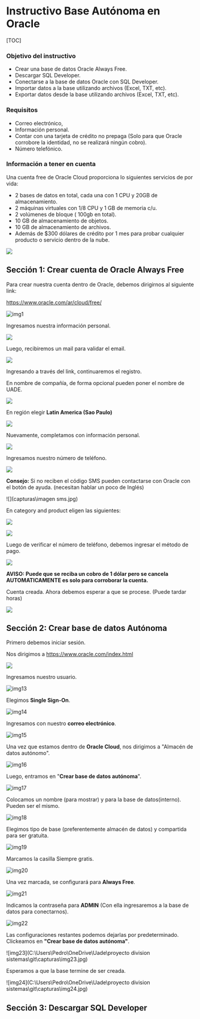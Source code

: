 # Instructivo Base Autónoma en Oracle 

[TOC]

### Objetivo del instructivo

- Crear una base de datos Oracle Always Free.
- Descargar SQL Developer.
- Conectarse a la base de datos Oracle con SQL Developer. 
- Importar datos a la base utilizando archivos (Excel, TXT, etc).
- Exportar datos desde la base utilizando archivos  (Excel, TXT, etc).



### Requisitos

- Correo electrónico,
- Información personal.
- Contar con una tarjeta de crédito no prepaga (Solo para que Oracle corrobore la identidad, no se realizará ningún cobro).
- Número telefónico.



### Información a tener en cuenta

Una cuenta free de Oracle Cloud proporciona lo siguientes servicios de por vida:

- 2 bases de datos en total, cada una con 1 CPU y 20GB de almacenamiento.
- 2 máquinas virtuales con 1/8 CPU y 1 GB de memoria c/u.
- 2 volúmenes de bloque ( 100gb en total).
- 10 GB de almacenamiento de objetos.
- 10 GB de almacenamiento de archivos.
- Además de $300 dólares de crédito por 1 mes para probar cualquier producto o servicio dentro de la nube.

![](capturas\AVISO.PNG)



## Sección 1: Crear cuenta de Oracle Always Free

Para crear nuestra cuenta dentro de Oracle, debemos dirigirnos al siguiente link:

https://www.oracle.com/ar/cloud/free/

![img1](capturas\img1.jpg)

Ingresamos nuestra información personal.

![](capturas\img2.jpg)

Luego, recibiremos un mail para validar el email.

<img src="\capturas\img3.png"  />

Ingresando a través del link, continuaremos el registro.

En nombre de compañía, de forma opcional pueden poner el nombre de UADE.

 ![](capturas\img4.jpg)

En región elegir **Latin America (Sao Paulo)**

![](capturas\img5.jpg)

Nuevamente, completamos con información personal.

![](capturas\img6.jpg)

Ingresamos nuestro número de teléfono.

![](capturas\img7.jpg)

**Consejo:** Si no reciben el código SMS pueden contactarse con Oracle con el botón de ayuda. (necesitan hablar un poco de Inglés)

![](capturas\imagen sms.jpg)

En category and product eligen las siguientes:

![](capturas\img8.jpg)

![](capturas\img9.jpg)

Luego de verificar el número de teléfono, debemos ingresar el método de pago.



 ![](capturas\img10.jpg)

**AVISO: Puede que se reciba un cobro de 1 dólar pero se cancela AUTOMATICAMENTE es solo para corroborar la cuenta.**



Cuenta creada. Ahora debemos esperar a que se procese. (Puede tardar horas)

![](capturas\img11.jpg)



## Sección 2: Crear base de datos Autónoma

Primero debemos iniciar sesión.

Nos dirigimos a https://www.oracle.com/index.html

![](capturas\img12.jpg)

Ingresamos nuestro usuario.

![img13](capturas\img13.jpg)

Elegimos **Single Sign-On**.

![img14](capturas\img14.jpg)

Ingresamos con nuestro **correo electrónico**.

![img15](capturas\img15.jpg)

Una vez que estamos dentro de **Oracle Cloud**, nos dirigimos a "Almacén de datos autónomo".

![img16](capturas\img16.jpg)

Luego, entramos en "**Crear base de datos autónoma**".

![img17](capturas\img17.jpg)

Colocamos un nombre (para mostrar) y para la base de datos(interno). Pueden ser el mismo.

![img18](capturas\img18.jpg)

Elegimos tipo de base (preferentemente almacén de datos) y compartida para ser gratuita.

![img19](capturas\img19.jpg)

Marcamos la casilla Siempre gratis.

![img20](capturas\img20.jpg)

Una vez marcada,  se configurará para **Always Free**.

![img21](capturas\img21.jpg)

Indicamos la contraseña para **ADMIN** (Con ella ingresaremos a la base de datos para conectarnos).

![img22](capturas\img22.jpg)

Las configuraciones restantes podemos dejarlas por predeterminado. Clickeamos en **"Crear base de datos autónoma"**. 

![img23](C:\Users\Pedro\OneDrive\Uade\proyecto division sistemas\git\capturas\img23.jpg)



Esperamos a que la base termine de ser creada.

![img24](C:\Users\Pedro\OneDrive\Uade\proyecto division sistemas\git\capturas\img24.jpg)

## Sección 3: Descargar SQL Developer